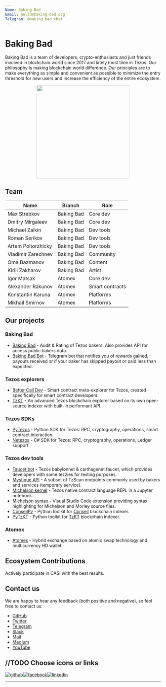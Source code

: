```yaml
---
Name: Baking Bad
Email: hello@baking-bad.org
Telegram: @baking_bad_chat
---
```


# Baking Bad

Baking Bad is a team of developers, crypto-enthusiasts and just friends involved in blockchain world since 2017 and lately most time in Tezos. Our philosophy is making blockchain world difference. Our principles are to make everything as simple and convenient as possible to minimize the entry threshold for new users and increase the efficiency of the entire ecosystem.

<p align="center">
  <img  height="300" src="https://baking-bad.org/img/logo-full.png">
</p>

## Team

| Name               |Branch      | Role            | 
| -------------------|------------|-----------------| 
| Max Strebkov       | Baking Bad | Core dev        | 
| Dmitry Mirgaleev   | Baking Bad | Core dev        | 
| Michael Zaikin     | Baking Bad | Dev tools       |
| Roman Serikov      | Baking Bad | Dev tools       |
| Artem Poltorzhicky | Baking Bad | Dev tools       |
| Vladimir Zarechnev | Baking Bad | Community       |
| Oma Bazmanov       | Baking Bad | Content         |
| Kirill Zakharov    | Baking Bad | Artist          |
| Igor Matsak        | Atomex     | Core dev        |
| Alexander Rakunov  | Atomex     | Smart contracts |
| Konstantin Karuna  | Atomex     | Platforms       |
| Mikhail Smirnov    | Atomex     | Platforms       |

## Our projects

### Baking Bad
 - [Baking Bad](https://baking-bad.org) - Audit & Rating of Tezos bakers. Also provides API for access public bakers data.
 - [Baking Bad Bot](https://t.me/baking_bad_bot) - Telegram bot that notifies you of rewards gained, payouts received or if your baker has skipped payout or paid less than expected.

### Tezos explorers
 - [Better Call Dev](https://github.com/baking-bad/better-call-dev) - Smart contract meta-explorer for Tezos, created specifically for smart contract developers.
 - [TzKT](https://github.com/baking-bad/tzkt) - An advanced Tezos blockchain explorer based on its own open-source indexer with built-in performant API.

### Tezos SDKs
 - [PyTezos](https://github.com/baking-bad/pytezos) - Python SDK for Tezos: RPC, cryptography, operations, smart contract interaction.
 - [Netezos](https://github.com/baking-bad/netezos) - C# SDK for Tezos: RPC, cryptography, operations, Ledger support.

### Tezos dev tools
 - [Faucet bot](https://t.me/tezos_faucet_bot) - Tezos babylonnet & carthagenet faucet, which provides developers with some tezzies for testing purposes.
 - [Mystique API](https://mystique.tzkt.io/) - A subset of TzScan endpoints commonly used by bakers and services (temporary service).
 - [Michelson kernel](https://github.com/baking-bad/michelson-kernel) - Tezos native contract language REPL in a Jupyter notebook.
 - [Michelson syntax](https://marketplace.visualstudio.com/items?itemName=baking-bad.michelson) - Visual Studio Code extension providing syntax highlighting for Michelson and Morley source files.
 - [ConseilPy](https://github.com/baking-bad/conseilpy) - Python toolkit for [Conseil](https://cryptonomic.github.io/Conseil) blockchain indexer.
 - [PyTzKT](https://github.com/aopoltorzhicky/py-tzkt) - Python toolkit for [TzKT](https://github.com/baking-bad/tzkt) blockchain indexer.

### Atomex
 - [Atomex](https://atomex.me/) - Hybrid exchange based on atomic swap technology and multicurrency HD wallet.

## Ecosystem Contributions

Actively participate in CASI with the best results.

## Contact us

We are happy to hear any feedback (both positive and negative), so feel free to contact us:

 - [GitHub](https://github.com/baking-bad)
 - [Twitter](https://twitter.com/TezosBakingBad)
 - [Telegram](https://t.me/baking_bad_chat)
 - [Slack](https://tezos-dev.slack.com/archives/CV5NX7F2L)
 - [Mail](mailto:hello@baking-bad.org)
 - [Medium](https://medium.com/@_MisterWalker_)
 - [YouTube](https://www.youtube.com/channel/UCg-jUk-6MVEMSZ4Qhfrt40Q)
 
 [1]: http://www.github.com/nomi811
 [2]: https://www.linkedin.com/in/nomi-vos-097aa082
 [3]: https://www.facebook.com/nomi.vos
 
 
 //TODO Choose icons or links
 ---
 [![github](https://cloud.githubusercontent.com/assets/17016297/18839843/0e06a67a-83d2-11e6-993a-b35a182500e0.png)][1][![facebook](https://cloud.githubusercontent.com/assets/17016297/18839836/0a06deb4-83d2-11e6-8078-1d0974af0f63.png)][2][![linkedin](https://cloud.githubusercontent.com/assets/17016297/18839848/0fc7e74e-83d2-11e6-8c6a-277fc9d6e067.png)][3]

 ---



